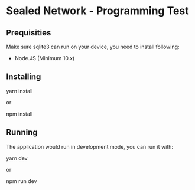 # Sealed Network - Programming Test

## Prequisities

Make sure sqlite3 can run on your device, you need to install following:

* Node.JS (Minimum 10.x)

## Installing

yarn install

or 

npm install

## Running

The application would run in development mode, you can run it with:

yarn dev

or 

npm run dev